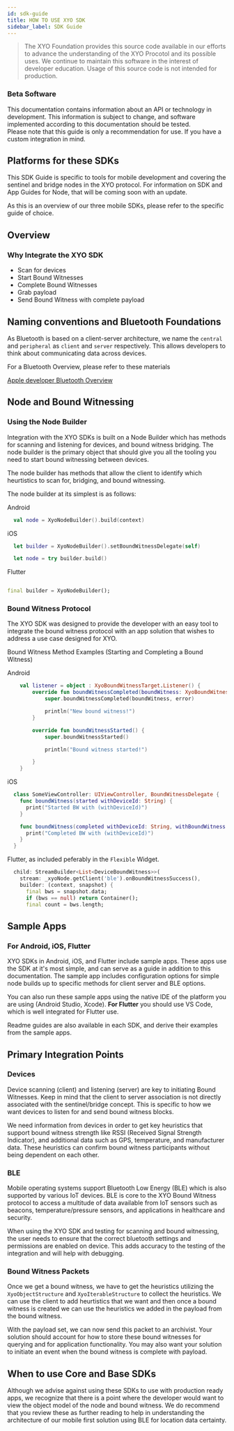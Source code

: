 ```yaml
---
id: sdk-guide
title: HOW TO USE XYO SDK
sidebar_label: SDK Guide
---
```


> The XYO Foundation provides this source code available in our efforts to advance the understanding of the XYO Procotol and its possible uses. We continue to maintain this software in the interest of developer education. Usage of this source code is not intended for production.

<div class="alert alert-danger text-center" role="alert">
  <h3>Beta Software</h3>
  This documentation contains information about an API or technology in development. This information is subject to change, and software implemented according to this documentation should be tested.
</div>

<div class="alert alert-info text-center" role="alert">
  Please note that this guide is only a recommendation for use. If you have a custom integration in mind. 
</div>

## Platforms for these SDKs 

This SDK Guide is specific to tools for mobile development and covering the sentinel and bridge nodes in the XYO protocol. For information on SDK and App Guides for Node, that will be coming soon with an update. 

As this is an overview of our three mobile SDKs, please refer to the specific guide of choice. 

## Overview 

### Why Integrate the XYO SDK

  - Scan for devices
  - Start Bound Witnesses 
  - Complete Bound Witnesses
  - Grab payload
  - Send Bound Witness with complete payload

## Naming conventions and Bluetooth Foundations

As Bluetooth is based on a client-server architecture, we name the `central` and `peripheral` as `client` and `server` respectively. This allows developers to think about communicating data across devices.  

For a Bluetooth Overview, please refer to these materials 

<a href="https://developer.apple.com/library/archive/documentation/NetworkingInternetWeb/Conceptual/CoreBluetooth_concepts/CoreBluetoothOverview/CoreBluetoothOverview.html" 
    rel="noopener noreferrer"
    target="_blank"
    >
      Apple developer Bluetooth Overview
  <i class="p-2 fas fa-external-link-alt"></i>
</a>

## Node and Bound Witnessing

### Using the Node Builder

Integration with the XYO SDKs is built on a Node Builder which has methods for scanning and listening for devices, and bound witness bridging. The node builder is the primary object that should give you all the tooling you need to start bound witnessing between devices. 

The node builder has methods that allow the client to identify which heurtistics to scan for, bridging, and bound witnessing. 

The node builder at its simplest is as follows: 

Android

```kotlin
  val node = XyoNodeBuilder().build(context)
```

iOS

```swift
  let builder = XyoNodeBuilder().setBoundWitnessDelegate(self)

  let node = try builder.build()

```

Flutter

```dart

final builder = XyoNodeBuilder();

```

### Bound Witness Protocol

The XYO SDK was designed to provide the developer with an easy tool to integrate the bound witness protocol with an app solution that wishes to address a use case designed for XYO. 

Bound Witness Method Examples (Starting and Completing a Bound Witness)

Android 

```kotlin
    val listener = object : XyoBoundWitnessTarget.Listener() {
        override fun boundWitnessCompleted(boundWitness: XyoBoundWitness?, error: String?) {
            super.boundWitnessCompleted(boundWitness, error)

            println("New bound witness!")
        }

        override fun boundWitnessStarted() {
            super.boundWitnessStarted()

            println("Bound witness started!")

        }
    } 
```

iOS 

```swift
  class SomeViewController: UIViewController, BoundWitnessDelegate {
    func boundWitness(started withDeviceId: String) {
      print("Started BW with (withDeviceId)")
    }

    func boundWitness(completed withDeviceId: String, withBoundWitness: XyoBoundWitness?) {
      print("Completed BW with (withDeviceId)")
    }
  }
```

Flutter, as included peferably in the `Flexible` Widget.

```dart
  child: StreamBuilder<List<DeviceBoundWitness>>(
    stream: _xyoNode.getClient('ble').onBoundWitnessSuccess(),
    builder: (context, snapshot) {
      final bws = snapshot.data;
      if (bws == null) return Container();
      final count = bws.length;
```

## Sample Apps 

### For Android, iOS, Flutter

XYO SDKs in Android, iOS, and Flutter include sample apps. These apps use the SDK at it's most simple, and can serve as a guide in addition to this documentation. The sample app includes configuration options for simple node builds up to specific methods for client server and BLE options. 

You can also run these sample apps using the native IDE of the platform you are using (Android Studio, Xcode). **For Flutter** you should use VS Code, which is well integrated for Flutter use. 

Readme guides are also available in each SDK, and derive their examples from the sample apps.

## Primary Integration Points

### Devices

Device scanning (client) and listening (server) are key to initiating Bound Witnesses. Keep in mind that the client to server association is not directly associated with the sentinel/bridge concept. This is specific to how we want devices to listen for and send bound witness blocks. 

We need information from devices in order to get key heuristics that support bound witness strength like RSSI (Received Signal Strength Indicator), and additional data such as GPS, temperature, and manufacturer data. These heuristics can confirm bound witness participants without being dependent on each other. 

### BLE

Mobile operating systems support Bluetooth Low Energy (BLE) which is also supported by various IoT devices. BLE is core to the XYO Bound Witness protocol to access a multitude of data available from IoT sensors such as beacons, temperature/pressure sensors, and applications in healthcare and security. 

When using the XYO SDK and testing for scanning and bound witnessing, the user needs to ensure that the correct bluetooth settings and permissions are enabled on device. This adds accuracy to the testing of the integration and will help with debugging. 

### Bound Witness Packets

Once we get a bound witness, we have to get the heuristics utilizing the `XyoObjectStructure` and `XyoIterableStructure` to collect the heuristics. We can use the client to add heurtistics that we want and then once a bound witness is created we can use the heuristics we added in the payload from the bound witness. 

With the payload set, we can now send this packet to an archivist. Your solution should account for how to store these bound witnesses for querying and for application functionality. You may also want your solution to initiate an event when the bound witness is complete with payload. 

## When to use Core and Base SDKs

Although we advise against using these SDKs to use with production ready apps, we recognize that there is a point where the developer would want to view the object model of the node and bound witness. We do recommend that you review these as further reading to help in understanding the architecture of our mobile first solution using BLE for location data certainty. 